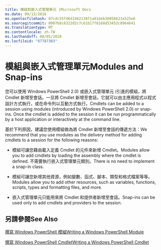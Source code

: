 ```yaml
---
title: 模組和嵌入式管理單元 |Microsoft Docs
ms.date: 09/13/2016
ms.openlocfilehash: 07cdc55fd6d1462130f1a81deb30056623a525e6
ms.sourcegitcommit: 0907b8c6322d2c7c61b17f8168d53452c8964b41
ms.translationtype: MT
ms.contentlocale: zh-TW
ms.lasthandoff: 08/05/2020
ms.locfileid: "87787303"
---
```

# <a name="modules-and-snap-ins"></a><span data-ttu-id="1fe21-102">模組與嵌入式管理單元</span><span class="sxs-lookup"><span data-stu-id="1fe21-102">Modules and Snap-ins</span></span>

<span data-ttu-id="1fe21-103">您可以使用 Windows PowerShell 2.0) 或嵌入式管理單元 (引進的模組，將 Cmdlet 新增至會話。一旦將 Cmdlet 新增至會話，它就可以由主應用程式以程式設計方式執行，或在命令列以互動方式執行。</span><span class="sxs-lookup"><span data-stu-id="1fe21-103">Cmdlets can be added to a session using modules (introduced by Windows PowerShell 2.0) or snap-ins. Once the cmdlet is added to the session it can be run programmatically by a host application or interactively at the command line.</span></span>

<span data-ttu-id="1fe21-104">基於下列原因，建議您使用模組做為將 Cmdlet 新增至會話的傳遞方法：</span><span class="sxs-lookup"><span data-stu-id="1fe21-104">We recommend that you use modules as the delivery method for adding cmdlets to a session for the following reasons:</span></span>

- <span data-ttu-id="1fe21-105">模組可讓您藉由載入定義 Cmdlet 的元件來新增 Cmdlet。</span><span class="sxs-lookup"><span data-stu-id="1fe21-105">Modules allow you to add cmdlets by loading the assembly where the cmdlet is defined.</span></span> <span data-ttu-id="1fe21-106">不需要執行嵌入式管理單元類別。</span><span class="sxs-lookup"><span data-stu-id="1fe21-106">There is no need to implement a snap-in class.</span></span>

- <span data-ttu-id="1fe21-107">模組可讓您新增其他資源，例如變數、函式、腳本、類型和格式檔案等等。</span><span class="sxs-lookup"><span data-stu-id="1fe21-107">Modules allow you to add other resources, such as variables, functions, scripts, types and formatting files, and more.</span></span>

- <span data-ttu-id="1fe21-108">嵌入式管理單元只能用來將 Cmdlet 和提供者新增至會話。</span><span class="sxs-lookup"><span data-stu-id="1fe21-108">Snap-ins can be used only to add cmdlets and providers to the session.</span></span>

## <a name="see-also"></a><span data-ttu-id="1fe21-109">另請參閱</span><span class="sxs-lookup"><span data-stu-id="1fe21-109">See Also</span></span>

[<span data-ttu-id="1fe21-110">撰寫 Windows PowerShell 模組</span><span class="sxs-lookup"><span data-stu-id="1fe21-110">Writing a Windows PowerShell Module</span></span>](writing-a-windows-powershell-module.md)

[<span data-ttu-id="1fe21-111">撰寫 Windows PowerShell Cmdlet</span><span class="sxs-lookup"><span data-stu-id="1fe21-111">Writing a Windows PowerShell Cmdlet</span></span>](../cmdlet/cmdlet-overview.md)
